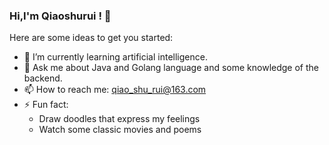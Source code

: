 ### Hi,I'm Qiaoshurui ! 👋

Here are some ideas to get you started:

- 🌱 I’m currently learning artificial intelligence.
- 💬 Ask me about Java and Golang language and some knowledge of the backend.
- 📫 How to reach me: qiao_shu_rui@163.com
- ⚡ Fun fact: 
    - Draw doodles that express my feelings
    - Watch some classic movies and poems

